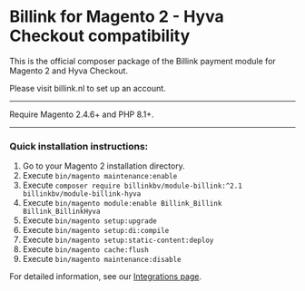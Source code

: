 # Billink for Magento 2 - Hyva Checkout compatibility

This is the official composer package of the Billink payment module for Magento 2 and Hyva Checkout.

Please visit billink.nl to set up an account.

---

Require Magento 2.4.6+ and PHP 8.1+.

---

### Quick installation instructions:

1. Go to your Magento 2 installation directory.
2. Execute `bin/magento maintenance:enable`
3. Execute `composer require billinkbv/module-billink:^2.1 billinkbv/module-billink-hyva`
4. Execute `bin/magento module:enable Billink_Billink Billink_BillinkHyva`
5. Execute `bin/magento setup:upgrade`
6. Execute `bin/magento setup:di:compile`
7. Execute `bin/magento setup:static-content:deploy`
8. Execute `bin/magento cache:flush`
9. Execute `bin/magento maintenance:disable`

For detailed information, see our [Integrations page](https://www.billink.nl/zakelijk/integraties/magento).

